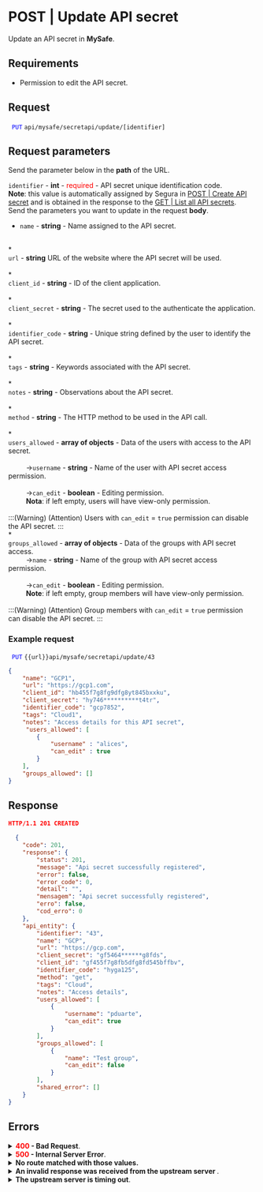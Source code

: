 # POST | Update API secret

Update an API secret in **MySafe**.

## Requirements

* Permission to edit the API secret.

## Request

 <code><span style="color:blue"> PUT</code></span> `api/mysafe/secretapi/update/[identifier]`


## Request parameters
Send the parameter below in the **path** of the URL.

<summary><code>identifier</code> - <b>int</b> - <span style="color:red">required</span> - API secret unique identification code.</summary>
<b>Note</b>: this value is automatically assigned by Segura in <a href = "/v4/docs/api-post-create-api-secret">POST | Create API secret</a> and is obtained in the response to the <a href =  "/v4/docs/api-get-list-all-api-secrets">GET | List all API secrets</a>.</summary>

<br>
Send the parameters you want to update in the request <b>body</b>.


* <summary><code>name</code> - <b>string</b> -  Name assigned to the API secret.</summary>


<br>
* <summary><code>url</code> - <b>string</b>  URL of the website where the API secret will be used.</summary>


<br>
* <summary><code>client_id</code> - <b>string</b> - ID of the client application.</summary>


<br>
* <summary><code>client_secret</code> - <b>string</b>  - The secret used to the authenticate the application.</summary>


<br>
* <summary><code>identifier_code</code> - <b>string</b> - Unique string defined by the user to identify the API secret.</summary>


<br>
* <summary><code>tags</code> - <b>string</b> - Keywords associated with the API secret.</summary>


 <br>
* <summary><code>notes</code> - <b>string</b> - Observations about the API secret.</summary>

 <br>
* <summary><code>method</code> - <b>string</b> - The HTTP method to be used in the API call. </summary>


<br>
* <summary><code>users_allowed</code> - <b>array of objects</b> - Data of the users with access to the API secret.</summary>


<br>
<summary>&nbsp;&emsp;&emsp;&nbsp;→<code>username</code> - <b>string</b> - Name of the user with API secret access permission.</summary>

<br>
<summary>&nbsp;&emsp;&emsp;&nbsp;→<code>can_edit</code> - <b>boolean</b> - Editing permission. </summary>

<summary>&nbsp;&emsp;&emsp;&nbsp;<b>Nota</b>: if left empty, users will have view-only permission.</summary>

<br>    
:::(Warning) (Attention)
Users with <code>can_edit</code> = <code>true</code> permission can disable the API secret.
:::

<br>
* <summary><code>groups_allowed</code> - <b>array of objects</b> - Data of the groups with API secret access.</summary>

<summary>&nbsp;&emsp;&emsp;&nbsp;→<code>name</code> - <b>string</b> - Name of the group with API secret access permission.</summary>

<br>
<summary>&nbsp;&emsp;&emsp;&nbsp;→<code>can_edit</code> - <b>boolean</b> - Editing permission.</summary>
<summary>&nbsp;&emsp;&emsp;&nbsp;<b>Note</b>: if left empty, group members will have view-only permission.</summary>
    
 <br>
:::(Warning) (Attention)
Group members with <code>can_edit</code> = <code>true</code> permission can disable the API secret.
:::

 ### Example request
 
 <code><span style="color:blue"> PUT</code></span> `{{url}}api/mysafe/secretapi/update/43`

```json 
{
    "name": "GCP1",
    "url": "https://gcp1.com",
    "client_id": "hb455f7g8fg9dfg8yt845bxxku",
    "client_secret": "hy746**********t4tr",
    "identifier_code": "gcp7852",
    "tags": "Cloud1",
    "notes": "Access details for this API secret",
     "users_allowed": [
        {
            "username" : "alices",
            "can_edit" : true
        }
    ],
    "groups_allowed": []
}
```
  
  
  
  ## Response

 ```json
HTTP/1.1 201 CREATED 
```
```json 
  {
    "code": 201,
    "response": {
        "status": 201,
        "message": "Api secret successfully registered",
        "error": false,
        "error_code": 0,
        "detail": "",
        "mensagem": "Api secret successfully registered",
        "erro": false,
        "cod_erro": 0
    },
    "api_entity": {
        "identifier": "43",
        "name": "GCP",
        "url": "https://gcp.com",
        "client_secret": "gf5464******g8fds",
        "client_id": "gf455f7g8fb5dfg8fd545bffbv",
        "identifier_code": "hyga125",
        "method": "get",
        "tags": "Cloud",
        "notes": "Access details",
        "users_allowed": [
            {
                "username": "pduarte",
                "can_edit": true
            }
        ],
        "groups_allowed": [
            {
                "name": "Test group",
                "can_edit": false
            }
        ],
        "shared_error": []
    }
}
 ```
 
 ## Errors
 
 <details>
<summary><b><span style="color:red">400</span> - Bad Request</b>.</summary>

***
    
<b>Mensagem: "1005: Api secret not found"</b>
<p><b>Possible cause</b>: the <code>identifier</code> parameter provided hasn't returned an API secret.<br></p>
<b>Solution</b>: provide a new value for the <code>identifier</code> and resend the request.

* * *
</details>


<details>
<summary><b><span style="color:red">500</span> - Internal Server Error</b>.</summary>

***
    
<b>Message: "Unexpected error."</b><br>

<p><b>Possible cause</b>: the error is on the Segura server.<br>
        
<b>Solution</b>: contact the support team for more information.</p>
    
 ***
 </details>
 
 <details>
    <summary><b>No route matched with those values.</b></summary>

 ***
    
<b>Message: "No route matched with those values."</b>
<p><b>Possíveis causas</b>: failure in your application authentication with the Segura server.<br>
        
<b>Solution</b>: check the authentication parameters such as <code>Access Token URL</code>, <code>Client ID</code> and  <code>Client Secret</code> and request a new access token or check and correct the URL. 
* * *
</details>
     
<details>
<summary><b>An invalid response was received from the upstream server
</b>.</summary>

*** 
   
<b>Message: "An invalid response was received from the upstream server</b>
    
<p><b>Possible cause</b>: the upstream server may be taking too long to respond, leading to a timeout error that is interpreted as an invalid response by the proxy/gateway server.<br>
        
<b>Solution</b>: check the connectivity between the source of the request and the Segura server.
***
</details>
     
   

<details>
<summary><b>The upstream server is timing out</b>.</summary>

*** 
    
<b>Message: "The upstream server is timing out"</b>
    
<p><b>Possible cause</b>: the request time has expired.
        
<b>Solution</b>: check the connectivity between the source of the request and the Segura server.</p>
* * *
</details>